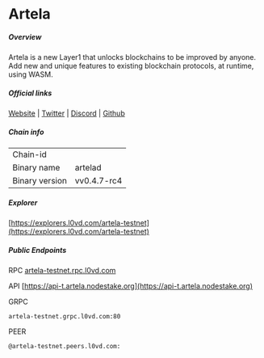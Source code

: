 # Artela


##### Overview
Artela is a new Layer1 that unlocks blockchains to be improved by anyone. Add new and unique features to existing blockchain protocols, at runtime, using WASM.


##### Official links
[Website](https://artela.network/) | [Twitter](https://twitter.com/artela_network) | [Discord](https://discord.com/invite/artela) | [Github](https://github.com/artela-network)

##### Chain info

|  |  |
| ------ | ------ |
| Chain-id |  |
| Binary name | artelad |
| Binary version | vv0.4.7-rc4 |

##### Explorer
[https://explorers.l0vd.com/artela-testnet](https://explorers.l0vd.com/artela-testnet)

##### Public Endpoints
RPC
[artela-testnet.rpc.l0vd.com](artela-testnet.rpc.l0vd.com)

API
[https://api-t.artela.nodestake.org](https://api-t.artela.nodestake.org)

GRPC
```
artela-testnet.grpc.l0vd.com:80
```

PEER
```
@artela-testnet.peers.l0vd.com:
```